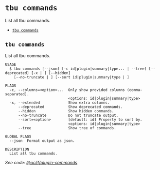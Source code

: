 `tbu commands`
==============

List all tbu commands.

* [`tbu commands`](#tbu-commands)

## `tbu commands`

List all tbu commands.

```
USAGE
  $ tbu commands [--json] [-c id|plugin|summary|type... | --tree] [--deprecated] [-x | ] [--hidden]
    [--no-truncate | ] [--sort id|plugin|summary|type | ]

FLAGS
  -c, --columns=<option>...  Only show provided columns (comma-separated).
                             <options: id|plugin|summary|type>
  -x, --extended             Show extra columns.
      --deprecated           Show deprecated commands.
      --hidden               Show hidden commands.
      --no-truncate          Do not truncate output.
      --sort=<option>        [default: id] Property to sort by.
                             <options: id|plugin|summary|type>
      --tree                 Show tree of commands.

GLOBAL FLAGS
  --json  Format output as json.

DESCRIPTION
  List all tbu commands.
```

_See code: [@oclif/plugin-commands](https://github.com/oclif/plugin-commands/blob/v4.0.13/src/commands/commands.ts)_
